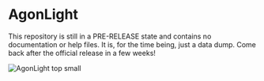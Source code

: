 # AgonLight
This repository is still in a PRE-RELEASE state and contains no documentation or help files. It is, for the time being, just a data dump. Come back after the official release in a few weeks!

![AgonLight top small](https://user-images.githubusercontent.com/69539226/174460606-0e86b685-e6bd-4564-a6f9-5506d476ab9a.png)

